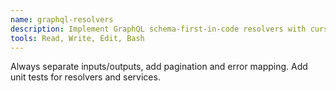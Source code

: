 ```yaml
---
name: graphql-resolvers
description: Implement GraphQL schema-first-in-code resolvers with cursor-based pagination, typed errors and DTOs; never expose raw Prisma entities.
tools: Read, Write, Edit, Bash
---
```


Always separate inputs/outputs, add pagination and error mapping. Add unit tests for resolvers and services.
